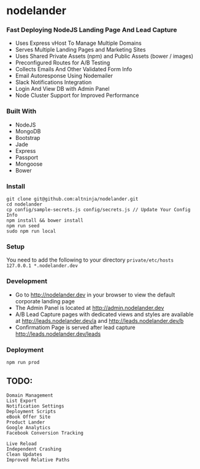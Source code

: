 # nodelander
### Fast Deploying NodeJS Landing Page And Lead Capture
* Uses Express vHost To Manage Multiple Domains
* Serves Multiple Landing Pages and Marketing Sites
* Uses Shared Private Assets (npm) and Public Assets (bower / images)
* Preconfigured Routes for A/B Testing
* Collects Emails And Other Validated Form Info
* Email Autoresponse Using Nodemailer
* Slack Notifications Integration
* Login And View DB with Admin Panel
* Node Cluster Support for Improved Performance

### Built With
* NodeJS
* MongoDB
* Bootstrap
* Jade
* Express
* Passport
* Mongoose
* Bower

### Install
    git clone git@github.com:altninja/nodelander.git
    cd nodelander
    cp config/sample-secrets.js config/secrets.js // Update Your Config Info
    npm install && bower install
    npm run seed
    sudo npm run local

### Setup
You need to add the following to your directory ```private/etc/hosts``` 
	```127.0.0.1 *.nodelander.dev```

### Development

* Go to http://nodelander.dev in your browser to view the default corporate landing page
* The Admin Panel is located at http://admin.nodelander.dev
* A/B Lead Capture pages with dedicated views and styles are available at http://leads.nodelander.dev/a and http://leads.nodelander.dev/b
* Confirmatiom Page is served after lead capture http://leads.nodelander.dev/leads

### Deployment
	npm run prod

## TODO:
	Domain Management
	List Export
	Notification Settings
	Deployment Scripts
	eBook Offer Site
	Product Lander
	Google Analytics
	Facebook Conversion Tracking

	Live Reload
	Independent Crashing
	Clean Updates
	Improved Relative Paths
